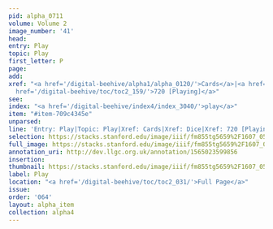 ```yaml
---
pid: alpha_0711
volume: Volume 2
image_number: '41'
head: 
entry: Play
topic: Play
first_letter: P
page: 
add: 
xref: "<a href='/digital-beehive/alpha1/alpha_0120/'>Cards</a>|<a href='/digital-beehive/alpha1/alpha_0232/'>Dice</a>|<a
  href='/digital-beehive/toc/toc2_159/'>720 [Playing]</a>"
see: 
index: "<a href='/digital-beehive/index4/index_3040/'>play</a>"
item: "#item-709c4345e"
unparsed: 
line: 'Entry: Play|Topic: Play|Xref: Cards|Xref: Dice|Xref: 720 [Playing]|Index: play|#item-709c4345e'
selection: https://stacks.stanford.edu/image/iiif/fm855tg5659%2F1607_0508/257,231,3097,435/full/0/default.jpg
full_image: https://stacks.stanford.edu/image/iiif/fm855tg5659%2F1607_0508/full/full/0/default.jpg
annotation_uri: http://dev.llgc.org.uk/annotation/1565023599856
insertion: 
thumbnail: https://stacks.stanford.edu/image/iiif/fm855tg5659%2F1607_0508/257,231,600,180/250,/0/default.jpg
label: Play
location: "<a href='/digital-beehive/toc/toc2_031/'>Full Page</a>"
issue: 
order: '064'
layout: alpha_item
collection: alpha4
---
```

